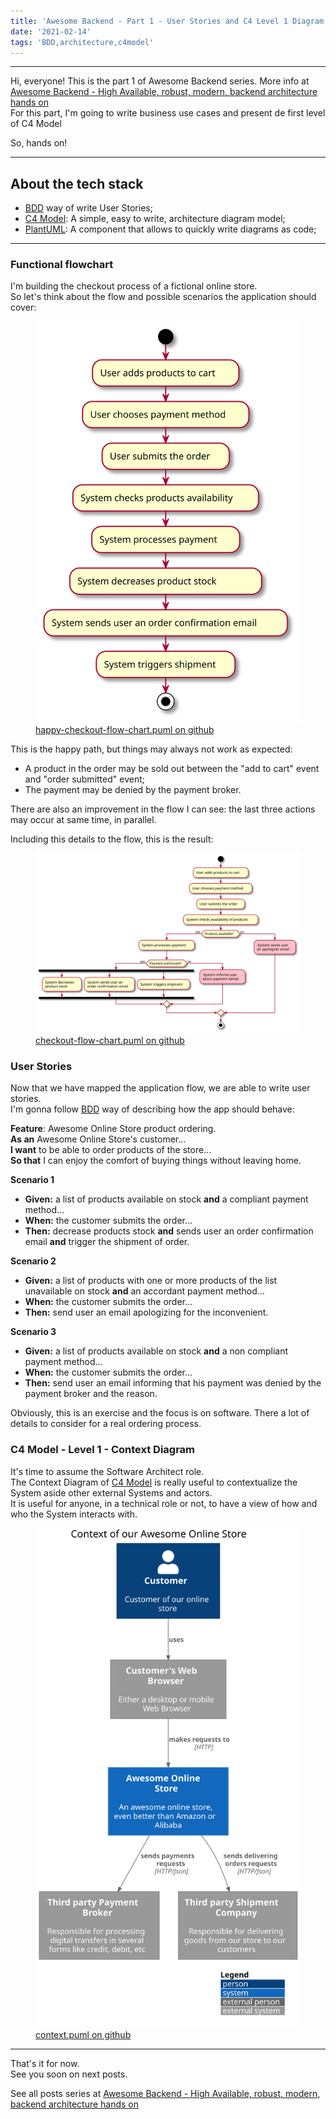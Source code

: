 ```yaml
---
title: 'Awesome Backend - Part 1 - User Stories and C4 Level 1 Diagram'
date: '2021-02-14'
tags: 'BDD,architecture,c4model'
---
```


---
Hi, everyone!
This is the part 1 of Awesome Backend series.
More info at <a href="../posts/awesome-backend">Awesome Backend - High Available, robust, modern, backend architecture hands on</a>  
For this part, I'm going to write business use cases and present de first level of C4 Model

So, hands on!

---

## About the tech stack
- [BDD](https://en.wikipedia.org/wiki/Behavior-driven_development) way of write User Stories;
- [C4 Model](https://c4model.com/): A simple, easy to write, architecture diagram model;
- [PlantUML](https://plantuml.com/): A component that allows to quickly write diagrams as code;

---

### Functional flowchart
I'm building the checkout process of a fictional online store.  
So let's think about the flow and possible scenarios the application should cover:  
<a target="_blank" rel="noopener noreferrer" href="https://raw.githubusercontent.com/viniciusvasti/awesome-backend/master/awesome-backend-docs/src/flowcharts/happy-checkout-flow-chart.svg">
    <figure>
        <img src="https://raw.githubusercontent.com/viniciusvasti/awesome-backend/master/awesome-backend-docs/src/flowcharts/happy-checkout-flow-chart.svg" />
    <figcaption><a href="https://raw.githubusercontent.com/viniciusvasti/awesome-backend/master/awesome-backend-docs/src/flowcharts/happy-checkout-flow-chart.puml">happy-checkout-flow-chart.puml on github</a></figcaption>
    </figure>
</a>

This is the happy path, but things may always not work as expected:
- A product in the order may be sold out between the "add to cart" event and "order submitted" event;
- The payment may be denied by the payment broker.

There are also an improvement in the flow I can see: the last three actions may occur at same time, in parallel.

Including this details to the flow, this is the result:  
<a target="_blank" rel="noopener noreferrer" href="https://raw.githubusercontent.com/viniciusvasti/awesome-backend/master/awesome-backend-docs/src/flowcharts/checkout-flow-chart.svg">
 <figure>
    <img src="https://raw.githubusercontent.com/viniciusvasti/awesome-backend/master/awesome-backend-docs/src/flowcharts/checkout-flow-chart.svg" />
  <figcaption><a href="https://raw.githubusercontent.com/viniciusvasti/awesome-backend/master/awesome-backend-docs/src/flowcharts/checkout-flow-chart.puml">checkout-flow-chart.puml on github</a></figcaption>
</figure>
</a>

### User Stories
Now that we have mapped the application flow, we are able to write user stories.  
I'm gonna follow [BDD](https://en.wikipedia.org/wiki/Behavior-driven_development#Behavioral_specifications) way of describing how the app should behave:

**Feature**: Awesome Online Store product ordering.  
**As an** Awesome Online Store's customer...  
**I want** to be able to order products of the store...  
**So that** I can enjoy the comfort of buying things without leaving home.

**Scenario 1**
- **Given:** a list of products available on stock **and** a compliant payment method...
- **When:** the customer submits the order...
- **Then:** decrease products stock **and** sends user an order confirmation email **and** trigger the shipment of order.

**Scenario 2**
- **Given:** a list of products with one or more products of the list unavailable on stock **and** an accordant payment method...
- **When:** the customer submits the order...
- **Then:** send user an email apologizing for the inconvenient.

**Scenario 3**
- **Given:** a list of products available on stock **and** a non compliant payment method...
- **When:** the customer submits the order...
- **Then:** send user an email informing that his payment was denied by the payment broker and the reason.

Obviously, this is an exercise and the focus is on software. There a lot of details to consider for a real ordering process.

### C4 Model - Level 1 - Context Diagram
It's time to assume the Software Architect role.  
The Context Diagram of [C4 Model](https://c4model.com/) is really useful to contextualize the System aside other external Systems and actors.  
It is useful for anyone, in a technical role or not, to have a view of how and who the System interacts with.

<a target="_blank" rel="noopener noreferrer" href="https://raw.githubusercontent.com/viniciusvasti/awesome-backend/master/awesome-backend-docs/src/context.svg">
 <figure>
    <img src="https://raw.githubusercontent.com/viniciusvasti/awesome-backend/master/awesome-backend-docs/src/context.svg" />
  <figcaption><a href="https://raw.githubusercontent.com/viniciusvasti/awesome-backend/master/awesome-backend-docs/src/context.puml">context.puml on github</a></figcaption>
</figure>
</a>

---
That's it for now.  
See you soon on next posts.

See all posts series at <a href="../posts/awesome-backend">Awesome Backend - High Available, robust, modern, backend architecture hands on</a>  
